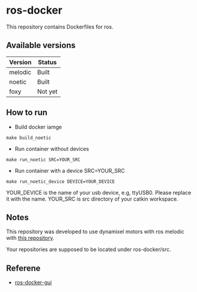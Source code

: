 # ros-docker
This repository contains Dockerfiles for ros.

## Available versions
| Version | Status  |
| ------- | ------- |
| melodic | Built   |
| noetic  | Built   |
| foxy    | Not yet |


## How to run
- Build docker iamge
```
make build_noetic
```
- Run container without devices
```
make run_noetic SRC=YOUR_SRC
```
- Run container with a device SRC=YOUR_SRC
```
make run_noetic_device DEVICE=YOUR_DEVICE
```
YOUR_DEVICE is the name of your usb device, e.g, ttyUSB0. Please replace it with the name.
YOUR_SRC is src directory of your catkin workspace.

## Notes
This repository was developed to use dynamixel motors with ros melodic with [this repository](https://github.com/RyotaYoneyama/wormy_arm.git). 

Your repositories are supposed to be located under ros-docker/src.


## Referene
- [ros-docker-gui](https://github.com/turlucode/ros-docker-gui)
